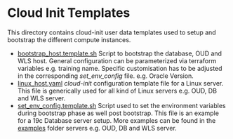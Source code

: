 # Cloud Init Templates

This directory contains cloud-init user data templates used to setup and bootstrap
the different compute instances.

- [bootstrap_host.template.sh](bootstrap_host.template.sh) Script to
  bootstrap the database, OUD and WLS host. General configuration can be
  parameterized via terraform variables e.g. training name. Specific customisation
  has to be adjusted in the corresponding *set_env_config* file. e.g. Oracle Version.
- [linux_host.yaml](linux_host.yaml) *cloud-init* configuration template file
  for a Linux server. This file is generically used for all kind of Linux
  servers e.g. OUD, DB and WLS server.
- [set_env_config.template.sh](set_env_config.template.sh) Script used to set the
  environment variables during bootstrap phase as well post bootstrap. This file
  is an example for a 19c Database server setup. More examples can be found in
  the [examples](../examples) folder servers e.g. OUD, DB and WLS server.
